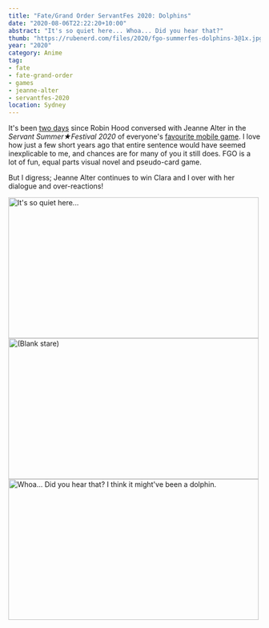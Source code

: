 ```yaml
---
title: "Fate/Grand Order ServantFes 2020: Dolphins"
date: "2020-08-06T22:22:20+10:00"
abstract: "It's so quiet here... Whoa... Did you hear that?"
thumb: "https://rubenerd.com/files/2020/fgo-summerfes-dolphins-3@1x.jpg"
year: "2020"
category: Anime
tag:
- fate
- fate-grand-order
- games
- jeanne-alter
- servantfes-2020
location: Sydney
---
```

It's been [two days](https://rubenerd.com/fate-grand-order-servantfes-2020-dialogue/) since Robin Hood conversed with Jeanne Alter in the *Servant Summer★Festival 2020* of everyone's [favourite mobile game](https://fate-go.us/). I love how just a few short years ago that entire sentence would have seemed inexplicable to me, and chances are for many of you it still does. FGO is a lot of fun, equal parts visual novel and pseudo-card game.

But I digress; Jeanne Alter continues to win Clara and I over with her dialogue and over-reactions!

<p><img src="https://rubenerd.com/files/2020/fgo-summerfes-dolphins-1@1x.jpg" srcset="https://rubenerd.com/files/2020/fgo-summerfes-dolphins-1@1x.jpg 1x, https://rubenerd.com/files/2020/fgo-summerfes-dolphins-1@2x.jpg 2x" alt="It's so quiet here..." style="width:500px; height:281px;" /><br /><img src="https://rubenerd.com/files/2020/fgo-summerfes-dolphins-1@1x.jpg" srcset="https://rubenerd.com/files/2020/fgo-summerfes-dolphins-2@1x.jpg 1x, https://rubenerd.com/files/2020/fgo-summerfes-dolphins-2@2x.jpg 2x" alt="(Blank stare)" style="width:500px; height:281px;" /><br /><img src="https://rubenerd.com/files/2020/fgo-summerfes-dolphins-3@1x.jpg" srcset="https://rubenerd.com/files/2020/fgo-summerfes-dolphins-3@1x.jpg 1x, https://rubenerd.com/files/2020/fgo-summerfes-dolphins-3@2x.jpg 2x" alt="Whoa... Did you hear that? I think it might've been a dolphin." style="width:500px; height:281px;" /></p>

